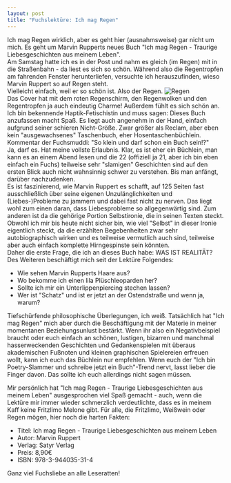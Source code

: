 ```yaml
---
layout: post
title: "Fuchslektüre: Ich mag Regen"
---
```


Ich mag Regen wirklich, aber es geht hier (ausnahmsweise) gar nicht um mich. Es geht um Marvin Rupperts neues Buch "Ich mag Regen - Traurige Liebesgeschichten aus meinem Leben".  
Am Samstag hatte ich es in der Post und nahm es gleich (im Regen) mit in die Straßenbahn - da liest es sich so schön. Während also die Regentropfen am fahrenden Fenster herunterliefen, versuchte ich herauszufinden, wieso Marvin Ruppert so auf Regen steht.  
Vielleicht einfach, weil er so schön ist. Also der Regen. 
![Regen](http://farm6.staticflickr.com/5533/12483208414_7ca807d171_c.jpg)  
Das Cover hat mit dem roten Regenschirm, den Regenwolken und den Regentropfen ja auch eindeutig Charme! Außerdem fühlt es sich schön an. Ich bin bekennende Haptik-Fetischistin und muss sagen: Dieses Buch anzufassen macht Spaß. Es liegt auch angenehm in der Hand, einfach aufgrund seiner schieren Nicht-Größe. Zwar größer als Reclam, aber eben kein "ausgewachsenes" Taschenbuch, eher Hosentaschenbüchlein. Kommentar der Fuchsmuddi: "So klein und darf schon ein Buch sein!?"  
Ja, darf es. Hat meine vollste Erlaubnis. 
Klar, es ist eher ein Büchlein, man kann es an einem Abend lesen und die 22 (offiziell ja 21, aber ich bin eben einfach ein Fuchs) teilweise sehr "slamigen" Geschichten sind auf den ersten Blick auch nicht wahnsinnig schwer zu verstehen. Bis man anfängt, darüber nachzudenken.  
Es ist faszinierend, wie Marvin Ruppert es schafft, auf 125 Seiten fast ausschließlich über seine eigenen Unzulänglichkeiten und (Liebes-)Probleme zu jammern und dabei fast nicht zu nerven. Das liegt wohl zum einen daran, dass Liebesprobleme so allgegenwärtig sind. Zum anderen ist da die gehörige Portion Selbstironie, die in seinen Texten steckt. Obwohl ich mir bis heute nicht sicher bin, wie viel "Selbst" in dieser Ironie eigentlich steckt, da die erzählten Begebenheiten zwar sehr autobiographisch wirken und es teilweise vermutlich auch sind, teilweise aber auch einfach komplette Hirngespinste sein könnten.  
Daher die erste Frage, die ich an dieses Buch habe: WAS IST REALITÄT?  
Des Weiteren beschäftigt mich seit der Lektüre Folgendes:  

* Wie sehen Marvin Rupperts Haare aus?
* Wo bekomme ich einen lila Plüschleoparden her?
* Sollte ich mir ein Unterlippenpiercing stechen lassen? 
* Wer ist "Schatz" und ist er jetzt an der Ostendstraße und wenn ja, warum?

Tiefschürfende philosophische Überlegungen, ich weiß. Tatsächlich hat "Ich mag Regen" mich aber durch die Beschäftigung mit der Materie in meiner momentanen Beziehungsunlust bestärkt. Wenn ihr also ein Negativbeispiel braucht oder euch einfach an schönen, lustigen, bizarren und manchmal hasserweckenden Geschichten und Gedankenspielen mit überaus akademischen Fußnoten und kleinen graphischen Spielereien erfreuen wollt, kann ich euch das Büchlein nur empfehlen. 
Wenn euch der "Ich bin Poetry-Slammer und schreibe jetzt ein Buch"-Trend nervt, lasst lieber die Finger davon. Das sollte ich euch allerdings nicht sagen müssen.  

Mir persönlich hat "Ich mag Regen - Traurige Liebesgeschichten aus meinem Leben" ausgesprochen viel Spaß gemacht - auch, wenn die Lektüre mir immer wieder schmerzlich verdeutlichte, dass es in meinem Kaff keine Fritzlimo Melone gibt. Für alle, die Fritzlimo, Weißwein oder Regen mögen, hier noch die harten Fakten:  

* Titel: Ich mag Regen - Traurige Liebesgeschichten aus meinem Leben
* Autor: Marvin Ruppert  
* Verlag: Satyr Verlag
* Preis: 8,90€  
* ISBN: 978-3-944035-31-4

Ganz viel Fuchsliebe an alle Leseratten!